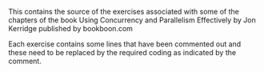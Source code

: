 This contains the source of the exercises associated with some of the chapters of the book
Using Concurrency and Parallelism Effectively by Jon Kerridge
published by bookboon.com

Each exercise contains some lines that have been commented out and these need to be
replaced by the required coding as indicated by the comment.